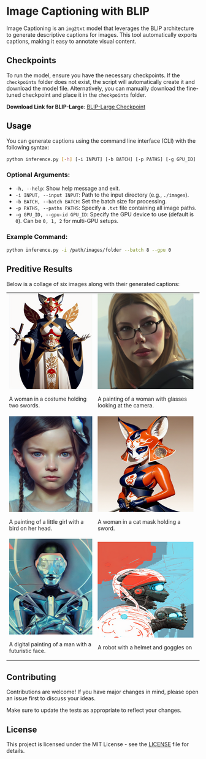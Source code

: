 # Image Captioning with BLIP

Image Captioning is an `img2txt` model that leverages the BLIP architecture to generate descriptive captions for images. This tool automatically exports captions, making it easy to annotate visual content.

## Checkpoints

To run the model, ensure you have the necessary checkpoints. If the `checkpoints` folder does not exist, the script will automatically create it and download the model file. Alternatively, you can manually download the fine-tuned checkpoint and place it in the `checkpoints` folder.

**Download Link for BLIP-Large**: [BLIP-Large Checkpoint](<https://storage.googleapis.com/sfr-vision-language-research/BLIP/models/model_large_caption.pth>)

## Usage

You can generate captions using the command line interface (CLI) with the following syntax:

```bash
python inference.py [-h] [-i INPUT] [-b BATCH] [-p PATHS] [-g GPU_ID]
```

### Optional Arguments:
- `-h, --help`: Show help message and exit.
- `-i INPUT, --input INPUT`: Path to the input directory (e.g., `./images`).
- `-b BATCH, --batch BATCH`: Set the batch size for processing.
- `-p PATHS, --paths PATHS`: Specify a `.txt` file containing all image paths.
- `-g GPU_ID, --gpu-id GPU_ID`: Specify the GPU device to use (default is `0`). Can be `0, 1, 2` for multi-GPU setups.

### Example Command:
```bash
python inference.py -i /path/images/folder --batch 8 --gpu 0
```
## Preditive Results

Below is a collage of six images along with their generated captions:

<table>
  <tr>
    <td>
      <img src="images/image_019.png" alt="" width="250" height="250">
      <p>A woman in a costume holding two swords.</p>
    </td>
    <td>
      <img src="images/image_065.png" alt="" width="250" height="250">
      <p>A painting of a woman with glasses looking at the camera.</p>
    </td>
  </tr>
  <tr>
    <td>
      <img src="images/image_064.png" alt="" width="250" height="250">
      <p>A painting of a little girl with a bird on her head.</p>
    </td>
    <td>
      <img src="images/image_010.png" alt="" width="250" height="250">
      <p>A woman in a cat mask holding a sword.</p>
    </td>
  </tr>
  <tr>
    <td>
      <img src="images/image_056.png" alt="" width="250" height="250">
      <p>A digital painting of a man with a futuristic face.</p>
    </td>
    <td>
      <img src="/images/image_006.png" alt="" width="250" height="250">
      <p>A robot with a helmet and goggles on</p>
    </td>
  </tr>
</table>

## Contributing

Contributions are welcome! If you have major changes in mind, please open an issue first to discuss your ideas. 

Make sure to update the tests as appropriate to reflect your changes.

## License

This project is licensed under the MIT License - see the [LICENSE](LICENSE) file for details.
